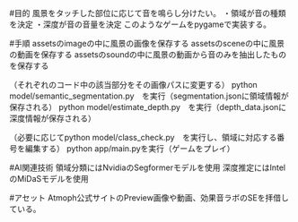 #目的
風景をタッチした部位に応じて音を鳴らし分けたい。
・領域が音の種類を決定
・深度が音の音量を決定
このようなゲームをpygameで実装する。

#手順
assetsのimageの中に風景の画像を保存する
assetsのsceneの中に風景の動画を保存する
assetsのsoundの中に風景の動画から音のみを抽出したものを保存する

（それぞれのコード中の該当部分をその画像パスに変更する）
python model/semantic_segmentation.py　を実行（segmentation.jsonに領域情報が保存される）
python model/estimate_depth.py　を実行（depth_data.jsonに深度情報が保存される）

（必要に応じてpython model/class_check.py　を実行し、領域に対応する番号を編集する）
python app/main.pyを実行（ゲームをプレイ）

#AI関連技術
領域分類にはNvidiaのSegformerモデルを使用
深度推定にはIntelのMiDaSモデルを使用

#アセット
Atmoph公式サイトのPreview画像や動画、効果音ラボのSEを拝借している。

